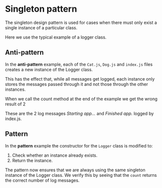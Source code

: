 # Singleton pattern
The singleton design pattern is used for cases when there must only exist a single instance of a particular class.

Here we use the typical example of a logger class.

## Anti-pattern
In the **anti-pattern** example, each of the `Cat.js`, `Dog.js` and `index.js` files creates a new instance of the Logger class.

This has the effect that, while all messages get logged, each instance only stores the messages passed through it and not those through the other instances.

When we call the count method at the end of the example we get the wrong result of 2

These are the 2 log messages *Starting app...* and *Finished app.* logged by index.js.

## Pattern
In the **pattern** example the constructor for the `Logger` class is modified to:
1. Check whether an instance already exists.
2. Return the instance.

The pattern now ensures that we are always using the same singleton instance of the Logger class. We verify this by seeing that the `count` returns the correct number of log messages.

